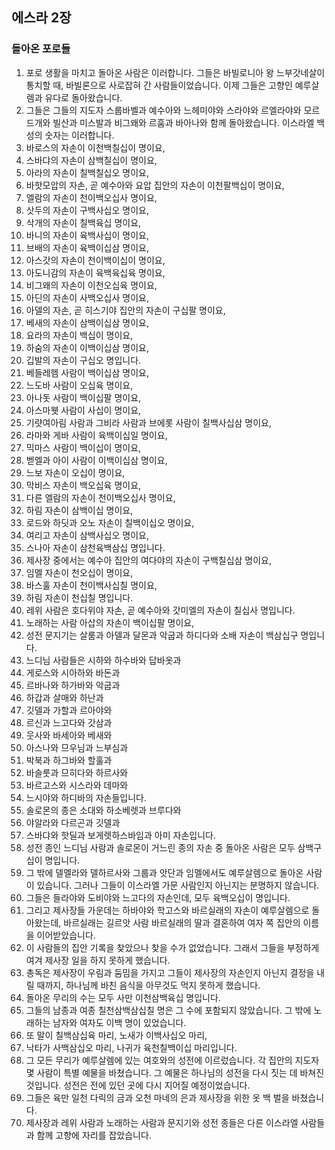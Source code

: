 ## 에스라 2장

### 돌아온 포로들
1. 포로 생활을 마치고 돌아온 사람은 이러합니다. 그들은 바빌로니아 왕 느부갓네살이 통치할 때, 바빌론으로 사로잡혀 간 사람들이었습니다. 이제 그들은 고향인 예루살렘과 유다로 돌아왔습니다.
2. 그들은 그들의 지도자 스룹바벨과 예수아와 느헤미야와 스라야와 르엘라야와 모르드개와 빌산과 미스발과 비그왜와 르훔과 바아나와 함께 돌아왔습니다. 이스라엘 백성의 숫자는 이러합니다.
3. 바로스의 자손이 이천백칠십이 명이요,
4. 스바댜의 자손이 삼백칠십이 명이요,
5. 아라의 자손이 칠백칠십오 명이요,
6. 바핫모압의 자손, 곧 예수아와 요압 집안의 자손이 이천팔백십이 명이요,
7. 엘람의 자손이 천이백오십사 명이요,
8. 삿두의 자손이 구백사십오 명이요,
9. 삭개의 자손이 칠백육십 명이요,
10. 바니의 자손이 육백사십이 명이요,
11. 브배의 자손이 육백이십삼 명이요,
12. 아스갓의 자손이 천이백이십이 명이요,
13. 아도니감의 자손이 육백육십육 명이요,
14. 비그왜의 자손이 이천오십육 명이요,
15. 아딘의 자손이 사백오십사 명이요,
16. 아델의 자손, 곧 히스기야 집안의 자손이 구십팔 명이요,
17. 베새의 자손이 삼백이십삼 명이요,
18. 요라의 자손이 백십이 명이요,
19. 하숨의 자손이 이백이십삼 명이요,
20. 깁발의 자손이 구십오 명입니다.
21. 베들레헴 사람이 백이십삼 명이요,
22. 느도바 사람이 오십육 명이요,
23. 아나돗 사람이 백이십팔 명이요,
24. 아스마웻 사람이 사십이 명이요,
25. 기럇여아림 사람과 그비라 사람과 브에롯 사람이 칠백사십삼 명이요,
26. 라마와 게바 사람이 육백이십일 명이요,
27. 믹마스 사람이 백이십이 명이요,
28. 벧엘과 아이 사람이 이백이십삼 명이요,
29. 느보 자손이 오십이 명이요,
30. 막비스 자손이 백오십육 명이요,
31. 다른 엘람의 자손이 천이백오십사 명이요,
32. 하림 자손이 삼백이십 명이요,
33. 로드와 하딧과 오노 자손이 칠백이십오 명이요,
34. 여리고 자손이 삼백사십오 명이요,
35. 스나아 자손이 삼천육백삼십 명입니다.
36. 제사장 중에서는 예수아 집안의 여다야의 자손이 구백칠십삼 명이요,
37. 임멜 자손이 천오십이 명이요,
38. 바스훌 자손이 천이백사십칠 명이요,
39. 하림 자손이 천십칠 명입니다.
40. 레위 사람은 호다위야 자손, 곧 예수아와 갓미엘의 자손이 칠십사 명입니다.
41. 노래하는 사람 아삽의 자손이 백이십팔 명이요,
42. 성전 문지기는 살룸과 아델과 달몬과 악굽과 하디다와 소배 자손이 백삼십구 명입니다.
43. 느디님 사람들은 시하와 하수바와 답바옷과
44. 게로스와 시아하와 바돈과
45. 르바나와 하가바와 악굽과
46. 하갑과 살매와 하난과
47. 깃델과 가할과 르아야와
48. 르신과 느고다와 갓삼과
49. 웃사와 바세아와 베새와
50. 아스나와 므우님과 느부심과
51. 박북과 하그바와 할훌과
52. 바슬룻과 므히다와 하르사와
53. 바르고스와 시스라와 데마와
54. 느시야와 하디바의 자손들입니다.
55. 솔로몬의 종은 소대와 하소베렛과 브루다와
56. 야알라와 다르곤과 깃델과
57. 스바댜와 핫딜과 보게렛하스바임과 아미 자손입니다.
58. 성전 종인 느디님 사람과 솔로몬이 거느린 종의 자손 중 돌아온 사람은 모두 삼백구십이 명입니다.
59. 그 밖에 델멜라와 델하르사와 그룹과 앗단과 임멜에서도 예루살렘으로 돌아온 사람이 있습니다. 그러나 그들이 이스라엘 가문 사람인지 아닌지는 분명하지 않습니다.
60. 그들은 들라야와 도비야와 느고다의 자손인데, 모두 육백오십이 명입니다.
61. 그리고 제사장들 가운데는 하바야와 학고스와 바르실래의 자손이 예루살렘으로 돌아왔는데, 바르실래는 길르앗 사람 바르실래의 딸과 결혼하여 여자 쪽 집안의 이름을 이어받았습니다.
62. 이 사람들의 집안 기록을 찾았으나 찾을 수가 없었습니다. 그래서 그들을 부정하게 여겨 제사장 일을 하지 못하게 했습니다.
63. 총독은 제사장이 우림과 둠밈을 가지고 그들이 제사장의 자손인지 아닌지 결정을 내릴 때까지, 하나님께 바친 음식을 아무것도 먹지 못하게 했습니다.
64. 돌아온 무리의 수는 모두 사만 이천삼백육십 명입니다.
65. 그들의 남종과 여종 칠천삼백삼십칠 명은 그 수에 포함되지 않았습니다. 그 밖에 노래하는 남자와 여자도 이백 명이 있었습니다.
66. 또 말이 칠백삼십육 마리, 노새가 이백사십오 마리,
67. 낙타가 사백삼십오 마리, 나귀가 육천칠백이십 마리입니다.
68. 그 모든 무리가 예루살렘에 있는 여호와의 성전에 이르렀습니다. 각 집안의 지도자 몇 사람이 특별 예물을 바쳤습니다. 그 예물은 하나님의 성전을 다시 짓는 데 바쳐진 것입니다. 성전은 전에 있던 곳에 다시 지어질 예정이었습니다.
69. 그들은 육만 일천 다릭의 금과 오천 마네의 은과 제사장을 위한 옷 백 벌을 바쳤습니다.
70. 제사장과 레위 사람과 노래하는 사람과 문지기와 성전 종들은 다른 이스라엘 사람들과 함께 고향에 자리를 잡았습니다.